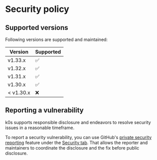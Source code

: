 # Security policy

## Supported versions

Following versions are supported and maintained:

| Version   | Supported |
|-----------|-----------|
| v1.33.x   | ✅        |
| v1.32.x   | ✅        |
| v1.31.x   | ✅        |
| v1.30.x   | ✅        |
| < v1.30.x | ❌        |

## Reporting a vulnerability

k0s supports responsible disclosure and endeavors to resolve security issues in a reasonable timeframe.

To report a security vulnerability, you can use GitHub's [private security reporting] feature under the [Security tab].
That allows the reporter and maintainers to coordinate the disclosure and the fix before public disclosure.

[private security reporting]: https://docs.github.com/en/code-security/security-advisories/guidance-on-reporting-and-writing-information-about-vulnerabilities/privately-reporting-a-security-vulnerability
[Security tab]: https://github.com/k0sproject/k0s/security
